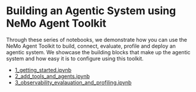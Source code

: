 <!--
SPDX-FileCopyrightText: Copyright (c) 2025, NVIDIA CORPORATION & AFFILIATES. All rights reserved.
SPDX-License-Identifier: Apache-2.0

Licensed under the Apache License, Version 2.0 (the "License");
you may not use this file except in compliance with the License.
You may obtain a copy of the License at

http://www.apache.org/licenses/LICENSE-2.0

Unless required by applicable law or agreed to in writing, software
distributed under the License is distributed on an "AS IS" BASIS,
WITHOUT WARRANTIES OR CONDITIONS OF ANY KIND, either express or implied.
See the License for the specific language governing permissions and
limitations under the License.
-->

# Building an Agentic System using NeMo Agent Toolkit

Through these series of notebooks, we demonstrate how you can use the NeMo Agent Toolkit to build, connect, evaluate, profile and deploy an agentic system. We showcase the  building blocks that make up the agentic system and how easy it is to configure using this toolkit.

- [1_getting_started.ipynb](1_getting_started.ipynb)
- [2_add_tools_and_agents.ipynb](2_add_tools_and_agents.ipynb)
- [3_observability_evalauation_and_profiling.ipynb](3_observability_evaluation_and_profiling.ipynb)

